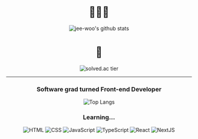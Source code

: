<div align="center">

# 🏄🏻‍♀️

![jee-woo's github stats](https://github-readme-stats.vercel.app/api?username=jee-woo&hide=stars,contribs&count_private=true&show_icons=true)

# 🏅
![solved.ac tier](http://mazassumnida.wtf/api/generate_badge?boj=choije401)


<!--
**jee-woo/jee-woo** is a ✨ _special_ ✨ repository because its `README.md` (this file) appears on your GitHub profile.

Here are some ideas to get you started:

- 🔭 I’m currently working on ...
- 🌱 I’m currently learning ...
- 👯 I’m looking to collaborate on ...
- 🤔 I’m looking for help with ...
- 💬 Ask me about ...
- 📫 How to reach me: ...
- 😄 Pronouns: ...
- ⚡ Fun fact: ...
-->

---

### Software grad turned Front-end Developer

![Top Langs](https://github-readme-stats.vercel.app/api/top-langs/?username=jee-woo&layout=compact)

### Learning...
<p>
  <img alt="HTML" src="https://img.shields.io/badge/HTML-E34F26?style=for-the-badge&logo=html5&logoColor=white" />
  <img alt="CSS" src="https://img.shields.io/badge/CSS-1572B6?style=for-the-badge&logo=css3&logoColor=white" />
  <img alt="JavaScript" src="https://img.shields.io/badge/JavaScript-F7DF1E?style=for-the-badge&logo=javascript&logoColor=black" />
  <img alt="TypeScript" src="https://img.shields.io/badge/TypeScript-3178C6?style=for-the-badge&logo=typescript&logoColor=white" />
  <img alt="React" src="https://img.shields.io/badge/React-20232A?style=for-the-badge&logo=react&logoColor=61DAFB" />
  <img alt="NextJS" src="https://img.shields.io/badge/Next.js-000000?style=for-the-badge&logo=next.js&logoColor=white" />
</p>



</div>
